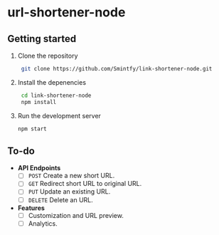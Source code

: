 # url-shortener-node

## Getting started

1. Clone the repository
   
   ```bash
    git clone https://github.com/Smintfy/link-shortener-node.git
   ```
3. Install the depenencies
   
   ```bash
    cd link-shortener-node
    npm install
   ```
4. Run the development server
   
    ```bash
    npm start
   ```

## To-do

- **API Endpoints**
  - [ ] `POST` Create a new short URL.
  - [ ] `GET` Redirect short URL to original URL.
  - [ ] `PUT` Update an existing URL.
  - [ ] `DELETE` Delete an URL.

- **Features**
  - [ ] Customization and URL preview.
  - [ ] Analytics.
